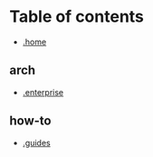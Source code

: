 # Table of contents

* [.home](README.md)

## arch

* [.enterprise](arch/.enterprise.md)

## how-to

* [.guides](how-to/.guides.md)

